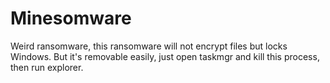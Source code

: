 # Minesomware
Weird ransomware, this ransomware will not encrypt files but locks Windows. But it's removable easily, just open taskmgr and kill this process, then run explorer.
